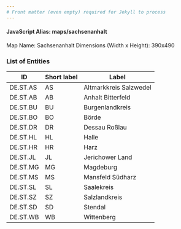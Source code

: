 ```yaml
---
# Front matter (even empty) required for Jekyll to process
---
```


#### JavaScript Alias: maps/sachsenanhalt

Map Name: Sachsenanhalt
Dimensions (Width x Height): 390x490





### List of Entities

ID | Short label | Label
---|---|---|
DE.ST.AS|AS|Altmarkkreis Salzwedel
DE.ST.AB|AB|Anhalt Bitterfeld
DE.ST.BU|BU|Burgenlandkreis
DE.ST.BO|BO|Börde
DE.ST.DR|DR|Dessau Roßlau
DE.ST.HL|HL|Halle
DE.ST.HR|HR|Harz
DE.ST.JL|JL|Jerichower Land
DE.ST.MG|MG|Magdeburg
DE.ST.MS|MS|Mansfeld Südharz
DE.ST.SL|SL|Saalekreis
DE.ST.SZ|SZ|Salzlandkreis
DE.ST.SD|SD|Stendal
DE.ST.WB|WB|Wittenberg

